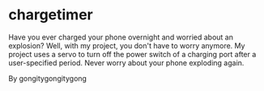 # chargetimer
Have you ever charged your phone overnight and worried about an explosion?
Well, with my project, you don't have to worry anymore.
My project uses a servo to turn off the power switch of a charging port after a user-specified period. 
Never worry about your phone exploding again.


By gongitygongitygong
